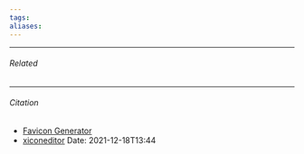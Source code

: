 ```yaml
---
tags: 
aliases: 
---
```



---
###### Related 
---
###### Citation
- [Favicon Generator](https://realfavicongenerator.net/)
- [xiconeditor](https://www.xiconeditor.com/)
Date: 2021-12-18T13:44
